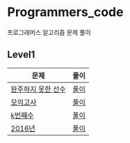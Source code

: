 # Programmers_code
프로그래머스 알고리즘 문제 풀이

## Level1
| 문제 | 풀이 |
| -------------| -----:|
|[완주하지 못한 선수](https://programmers.co.kr/learn/courses/30/lessons/42576)| [풀이](https://github.com/ur-luella/Programmers_code/blob/master/완주하지못한선수.py)|
|[모의고사](https://programmers.co.kr/learn/courses/30/lessons/42840)| [풀이](https://github.com/ur-luella/Programmers_code/blob/master/모의고사.py)|
|[k번째수](https://programmers.co.kr/learn/courses/30/lessons/42748)|[풀이](https://github.com/ur-luella/Programmers_code/blob/master/k번째수.py)|
|[2016년](https://programmers.co.kr/learn/courses/30/lessons/12901?language=python3)|[풀이](https://github.com/ur-luella/Programmers_code/blob/master/2016년.py)|
